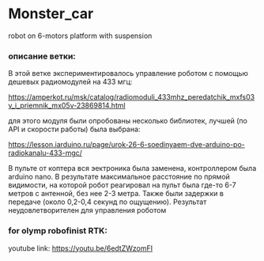 # Monster_car
robot on 6-motors platform with suspension

### описание ветки:
В этой ветке экспериментировалось управление роботом с помощью дешевых радиомодулей на 433 мгц:

https://amperkot.ru/msk/catalog/radiomoduli_433mhz_peredatchik_mxfs03v_i_priemnik_mx05v-23869814.html

для этого модуля были опробованы несколько библиотек, лучшей (по API и скорости работы) была выбрана:

https://lesson.iarduino.ru/page/urok-26-6-soedinyaem-dve-arduino-po-radiokanalu-433-mgc/

В пульте от коптера вся эектроника была заменена, контроллером была arduino nano. В результате максимальное расстояние по прямой видимости, на которой робот реагировал на пульт была где-то 6-7 метров с антенной, без нее 2-3 метра. Также были задержки в передаче (около 0,2-0,4 секунд по ощущению). Результат неудовлетворителен для управления роботом

### for olymp robofinist RTK:
youtube link:
https://youtu.be/6edtZWzomFI
